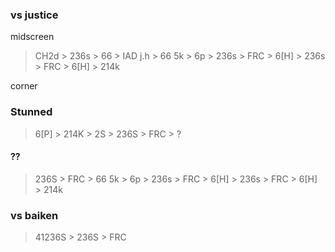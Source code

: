 ### vs justice

midscreen
> CH2d > 236s > 66 > IAD j.h > 66 5k > 6p > 236s > FRC > 6[H] > 236s > FRC > 6[H] > 214k

corner
### Stunned

> 6[P] > 214K > 2S > 236S > FRC > ?


#### ??

> 236S > FRC > 66 5k > 6p > 236s > FRC > 6[H] > 236s > FRC > 6[H] > 214k
 
### vs baiken

> 41236S > 236S > FRC